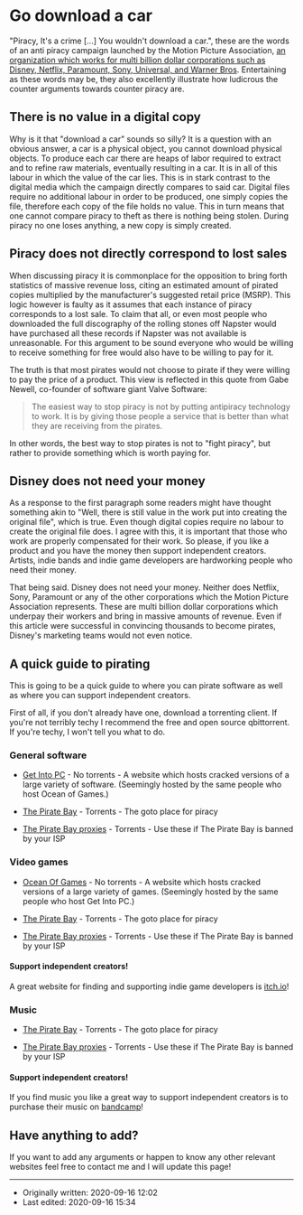 # Go download a car

"Piracy, It's a crime \[...\] You wouldn't download a car.", these are the words of an anti piracy campaign launched by the Motion Picture Association, [an organization which works for multi billion dollar corporations such as Disney, Netflix, Paramount, Sony, Universal, and Warner Bros](https://www.motionpictures.org/who-we-are/). Entertaining as these words may be, they also excellently illustrate how ludicrous the counter arguments towards counter piracy are.

## There is no value in a digital copy

Why is it that "download a car" sounds so silly? It is a question with an obvious answer, a car is a physical object, you cannot download physical objects. To produce each car there are heaps of labor required to extract and to refine raw materials, eventually resulting in a car. It is in all of this labour in which the value of the car lies. This is in stark contrast to the digital media which the campaign directly compares to said car. Digital files require no additional labour in order to be produced, one simply copies the file, therefore each copy of the file holds no value. This in turn means that one cannot compare piracy to theft as there is nothing being stolen. During piracy no one loses anything, a new copy is simply created.

## Piracy does not directly correspond to lost sales

When discussing piracy it is commonplace for the opposition to bring forth statistics of massive revenue loss, citing an estimated amount of pirated copies multiplied by the manufacturer's suggested retail price (MSRP). This logic however is faulty as it assumes that each instance of piracy corresponds to a lost sale. To claim that all, or even most people who downloaded the full discography of the rolling stones off Napster would have purchased all these records if Napster was not available is unreasonable. For this argument to be sound everyone who would be willing to receive something for free would also have to be willing to pay for it.

The truth is that most pirates would not choose to pirate if they were willing to pay the price of a product. This view is reflected in this quote from Gabe Newell, co-founder of software giant Valve Software:

> The easiest way to stop piracy is not by putting antipiracy technology to work. It is by giving those people a service that is better than what they are receiving from the pirates.

In other words, the best way to stop pirates is not to "fight piracy", but rather to provide something which is worth paying for.

## Disney does not need your money

As a response to the first paragraph some readers might have thought something akin to "Well, there is still value in the work put into creating the original file", which is true. Even though digital copies require no labour to create the original file does. I agree with this, it is important that those who work are properly compensated for their work. So please, if you like a product and you have the money then support independent creators. Artists, indie bands and indie game developers are hardworking people who need their money.

That being said. Disney does not need your money. Neither does Netflix, Sony, Paramount or any of the other corporations which the Motion Picture Association represents. These are multi billion dollar corporations which underpay their workers and bring in massive amounts of revenue. Even if this article were successful in convincing thousands to become pirates, Disney's marketing teams would not even notice.

## A quick guide to pirating

This is going to be a quick guide to where you can pirate software as well as where you can support independent creators.

First of all, if you don't already have one, download a torrenting client. If you're not terribly techy I recommend the free and open source qbittorrent. If you're techy, I won't tell you what to do.

### General software

* [Get Into PC](https://getintopc.com/) - No torrents - A website which hosts cracked versions of a large variety of software. (Seemingly hosted by the same people who host Ocean of Games.)

* [The Pirate Bay](http://thepiratebay.org/) - Torrents - The goto place for piracy

* [The Pirate Bay proxies](https://piratebay-proxylist.net/) - Torrents - Use these if The Pirate Bay is banned by your ISP

### Video games

* [Ocean Of Games](http://oceanofgames.com/) - No torrents - A website which hosts cracked versions of a large variety of games. (Seemingly hosted by the same people who host Get Into PC.)

* [The Pirate Bay](http://thepiratebay.org/) - Torrents - The goto place for piracy

* [The Pirate Bay proxies](https://piratebay-proxylist.net/) - Torrents - Use these if The Pirate Bay is banned by your ISP

#### Support independent creators!

A great website for finding and supporting indie game developers is [itch.io](https://itch.io/)!

### Music

* [The Pirate Bay](http://thepiratebay.org/) - Torrents - The goto place for piracy

* [The Pirate Bay proxies](https://piratebay-proxylist.net/) - Torrents - Use these if The Pirate Bay is banned by your ISP

#### Support independent creators!

If you find music you like a great way to support independent creators is to purchase their music on [bandcamp](https://bandcamp.com)!

## Have anything to add?

If you want to add any arguments or happen to know any other relevant websites feel free to contact me and I will update this page!

- - -

* Originally written: 2020-09-16 12:02
* Last edited: 2020-09-16 15:34

